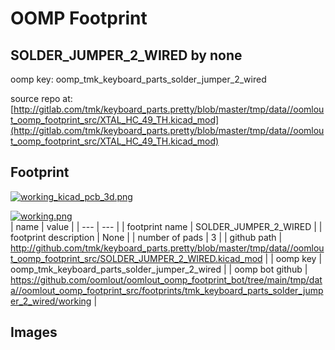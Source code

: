 # OOMP Footprint  
## SOLDER_JUMPER_2_WIRED  by none  
  
oomp key: oomp_tmk_keyboard_parts_solder_jumper_2_wired  
  
source repo at: [http://gitlab.com/tmk/keyboard_parts.pretty/blob/master/tmp/data//oomlout_oomp_footprint_src/XTAL_HC_49_TH.kicad_mod](http://gitlab.com/tmk/keyboard_parts.pretty/blob/master/tmp/data//oomlout_oomp_footprint_src/XTAL_HC_49_TH.kicad_mod)  
## Footprint  
  
[![working_kicad_pcb_3d.png](working_kicad_pcb_3d_600.png)](working_kicad_pcb_3d.png)  
  
[![working.png](working_600.png)](working.png)  
| name | value | 
| --- | --- | 
| footprint name | SOLDER_JUMPER_2_WIRED | 
| footprint description | None | 
| number of pads | 3 | 
| github path | http://github.com/tmk/keyboard_parts.pretty/blob/master/tmp/data//oomlout_oomp_footprint_src/SOLDER_JUMPER_2_WIRED.kicad_mod | 
| oomp key | oomp_tmk_keyboard_parts_solder_jumper_2_wired | 
| oomp bot github | https://github.com/oomlout/oomlout_oomp_footprint_bot/tree/main/tmp/data//oomlout_oomp_footprint_src/footprints/tmk_keyboard_parts_solder_jumper_2_wired/working | 
## Images  
